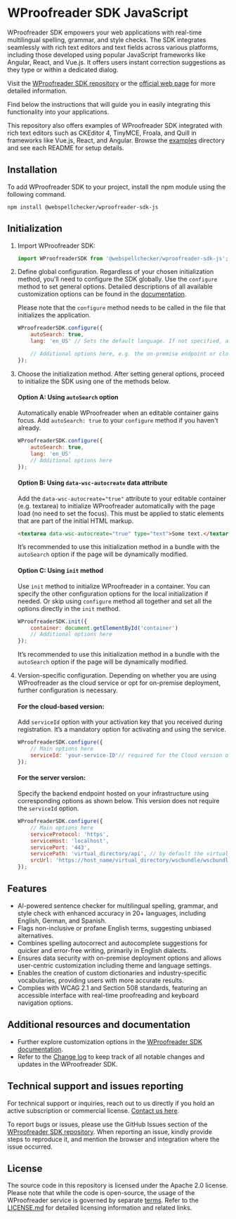 # WProofreader SDK JavaScript

WProofreader SDK empowers your web applications with real-time multilingual spelling, grammar, and style checks. The SDK integrates seamlessly with rich text editors and text fields across various platforms, including those developed using popular JavaScript frameworks like Angular, React, and Vue.js. It offers users instant correction suggestions as they type or within a dedicated dialog. 

Visit the [WProofreader SDK repository](https://github.com/WebSpellChecker/wproofreader) or the [official web page](https://webspellchecker.com/wsc-proofreader/) for more detailed information.

Find below the instructions that will guide you in easily integrating this functionality into your applications.

This repository also offers examples of WProofreader SDK integrated with rich text editors such as CKEditor 4, TinyMCE, Froala, and Quill in frameworks like Vue.js, React, and Angular. Browse the [examples](https://github.com/WebSpellChecker/wproofreader-sdk-js/tree/master/examples) directory and see each README for setup details.

## Installation

To add WProofreader SDK to your project, install the npm module using the following command.

```
npm install @webspellchecker/wproofreader-sdk-js
```

## Initialization
1. Import WProofreader SDK:

	```js
	import WProofreaderSDK from '@webspellchecker/wproofreader-sdk-js';
	```

2. Define global configuration. Regardless of your chosen initialization method, you'll need to configure the SDK globally. Use the `configure` method to set general options. Detailed descriptions of all available customization options can be found in the [documentation](https://webspellchecker.com/docs/api/wscbundle/Options.html).

	Please note that the `configure` method needs to be called in the file that initializes the application.

	```js
	WProofreaderSDK.configure({
		autoSearch: true,
		lang: 'en_US' // Sets the default language. If not specified, auto-defined language will be used.

		// Additional options here, e.g. the on-premise endpoint or cloud service activation key
	});
	```

3. Choose the initialization method. After setting general options, proceed to initialize the SDK using one of the methods below.

	#### Option A: Using `autoSearch` option

	Automatically enable WProofreader when an editable container gains focus. Add `autoSearch: true` to your `configure` method if you haven't already.

	```js
	WProofreaderSDK.configure({
		autoSearch: true,
		lang: 'en_US'
		// Additional options here
	});
	```

	#### Option B: Using `data-wsc-autocreate` data attribute

	Add the `data-wsc-autocreate="true"` attribute to your editable container (e.g. textarea) to initialize WProofreader automatically with the page load (no need to set the focus). This must be applied to static elements that are part of the initial HTML markup. 
	
	```html
	<textarea data-wsc-autocreate="true" type="text">Some text.</textarea>
	```

	It’s recommended to use this initialization method in a bundle with the `autoSearch` option if the page will be dynamically modified. 

	#### Option С: Using `init` method

	Use `init` method to initialize WProofreader in a container. You can specify the other configuration options for the local initialization if needed. Or skip using `configure` method all together and set all the options directly in the `init` method.

	```js
	WProofreaderSDK.init({
		container: document.getElementById('container')
		// Additional options here
	});
	```

	It’s recommended to use this initialization method in a bundle with the `autoSearch` option if the page will be dynamically modified. 

4. Version-specific configuration. Depending on whether you are using WProofreader as the cloud service or opt for on-premise deployment, further configuration is necessary.

	#### For the cloud-based version:

	Add `serviceId` option with your activation key that you received during registration. It’s  a mandatory option for activating and using the service.

	```js
	WProofreaderSDK.configure({
		// Main options here
		serviceId: 'your-service-ID'// required for the Cloud version only
	});
	```

	#### For the server version:

	Specify the backend endpoint hosted on your infrastructure using corresponding options as shown below. This version does not require the `serviceId` option.

	```js
	WProofreaderSDK.configure({
		// Main options here
		serviceProtocol: 'https',
		serviceHost: 'localhost',
		servicePort: '443',
		servicePath: 'virtual_directory/api', // by default the virtual_directory is wscservice
		srcUrl: 'https://host_name/virtual_directory/wscbundle/wscbundle.js'
	});
	```

## Features
* AI-powered sentence checker for multilingual spelling, grammar, and style check with enhanced accuracy in 20+ languages, including English, German, and Spanish.
* Flags non-inclusive or profane English terms, suggesting unbiased alternatives.
* Combines spelling autocorrect and autocomplete suggestions for quicker and error-free writing, primarily in English dialects.
* Ensures data security with on-premise deployment options and allows user-centric customization including theme and language settings.
* Enables the creation of custom dictionaries and industry-specific vocabularies, providing users with more accurate results.
* Complies with WCAG 2.1 and Section 508 standards, featuring an accessible interface with real-time proofreading and keyboard navigation options.

## Additional resources and documentation
* Further explore customization options in the [WProofreader SDK documentation](https://webspellchecker.com/docs/api/wscbundle/Options.html).
* Refer to the [Change log](https://github.com/WebSpellChecker/wproofreader/blob/master/CHANGELOG.md) to keep track of all notable changes and updates in the WProofreader SDK.

## Technical support and issues reporting
For technical support or inquiries, reach out to us directly if you hold an active subscription or commercial license. [Contact us here](https://webspellchecker.com/contact-us/).

To report bugs or issues, please use the GitHub Issues section of the [WProofreader SDK repository](https://github.com/WebSpellChecker/wproofreader). When reporting an issue, kindly provide steps to reproduce it, and mention the browser and integration where the issue occurred.

## License
The source code in this repository is licensed under the Apache 2.0 license. Please note that while the code is open-source, the usage of the WProofreader service is governed by separate [terms](https://webspellchecker.com/legal/). Refer to the [LICENSE.md](https://github.com/WebSpellChecker/wproofreader-sdk-js/blob/master/LICENSE.md) for detailed licensing information and related links.
